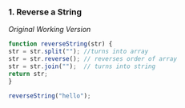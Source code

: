 ### 1. Reverse a String



*Original Working Version*

```JavaScript
function reverseString(str) {
str = str.split(""); //turns into array
str = str.reverse(); // reverses order of array
str = str.join("");  // turns into string
return str;
}

reverseString("hello");
```
